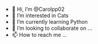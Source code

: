 - 👋 Hi, I’m @Carolpp02
- 👀 I’m interested in Cats 
- 🌱 I’m currently learning Python
- 💞️ I’m looking to collaborate on ...
- 📫 How to reach me ...

<!---
Carolpp02/Carolpp02 is a ✨ special ✨ repository because its `README.md` (this file) appears on your GitHub profile.
You can click the Preview link to take a look at your changes.
--->
